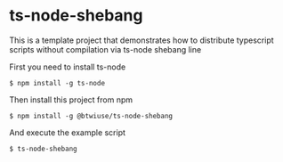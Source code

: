 # ts-node-shebang

This is a template project that demonstrates how to distribute typescript scripts without compilation via ts-node shebang line

First you need to install ts-node

```
$ npm install -g ts-node
```

Then install this project from npm

```
$ npm install -g @btwiuse/ts-node-shebang
```

And execute the example script

```
$ ts-node-shebang
```
